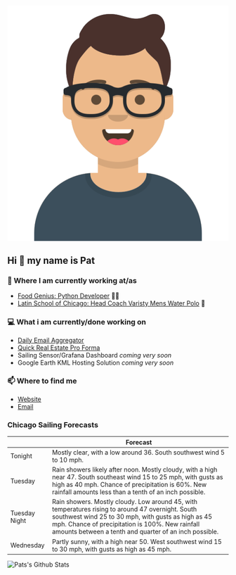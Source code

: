 [![Social banner for p-j-falconer](https://raw.githubusercontent.com/P-J-FALCONER/P-J-FALCONER/master/assets/avataaars.svg)](https://patfalconer.com/)
## Hi :wave: my name is Pat

### 💼 Where I am currently working at/as
- [Food Genius: Python Developer](https://getfoodgenius.com/) 🍔🐍
- [Latin School of Chicago: Head Coach Varisty Mens Water Polo](https://www.latinschool.org/) 🤽


### 💻 What i am currently/done working on
 - [Daily Email Aggregator](https://github.com/P-J-FALCONER/dott_daily_mail)
 - [Quick Real Estate Pro Forma](https://github.com/P-J-FALCONER/henry)
 - Sailing Sensor/Grafana Dashboard *coming very soon*
 - Google Earth KML Hosting Solution *coming very soon*

### 📫 Where to find me
 - [Website](https://patfalconer.com/)
 - [Email](mailto:patrick.j.falconer@gmail.com)


### Chicago Sailing Forecasts
|   | Forecast  |
|---|---|
| Tonight | Mostly clear, with a low around 36. South southwest wind 5 to 10 mph. |
| Tuesday | Rain showers likely after noon. Mostly cloudy, with a high near 47. South southeast wind 15 to 25 mph, with gusts as high as 40 mph. Chance of precipitation is 60%. New rainfall amounts less than a tenth of an inch possible. |
| Tuesday Night | Rain showers. Mostly cloudy. Low around 45, with temperatures rising to around 47 overnight. South southwest wind 25 to 30 mph, with gusts as high as 45 mph. Chance of precipitation is 100%. New rainfall amounts between a tenth and quarter of an inch possible. |
| Wednesday | Partly sunny, with a high near 50. West southwest wind 15 to 30 mph, with gusts as high as 45 mph. |

![Pats's Github Stats](https://github-readme-stats.vercel.app/api?username=p-j-falconer&show_icons=true&theme=radical)
